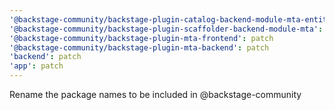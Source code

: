 ```yaml
---
'@backstage-community/backstage-plugin-catalog-backend-module-mta-entity-provider': patch
'@backstage-community/backstage-plugin-scaffolder-backend-module-mta': patch
'@backstage-community/backstage-plugin-mta-frontend': patch
'@backstage-community/backstage-plugin-mta-backend': patch
'backend': patch
'app': patch
---
```


Rename the package names to be included in @backstage-community
